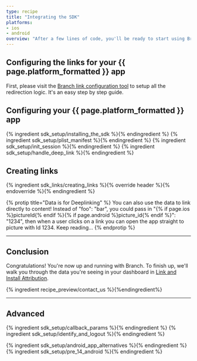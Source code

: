 ```yaml
---
type: recipe
title: "Integrating the SDK"
platforms:
- ios
- android
overview: "After a few lines of code, you'll be ready to start using Branch links for deep linking and tracking downloads"
---
```


## Configuring the links for your {{ page.platform_formatted }} app

First, please visit the [Branch link configuration tool](https://start.branch.io/) to setup all the redirection logic. It's an easy step by step guide.

<!--- /Configuring the Dashboard-->

## Configuring your {{ page.platform_formatted }} app
{% ingredient sdk_setup/installing_the_sdk %}{% endingredient %}
{% ingredient sdk_setup/plist_manifest %}{% endingredient %}
{% ingredient sdk_setup/init_session %}{% endingredient %}
{% ingredient sdk_setup/handle_deep_link %}{% endingredient %}
<!--- /Configuring the Client-->

## Creating links

{% ingredient sdk_links/creating_links %}{% override header %}{% endoverride %}{% endingredient %}

{% protip title="Data is for Deeplinking" %}
You can also use the data to link directly to content! Instead of "foo": "bar", you could pass in "{% if page.ios %}pictureId{% endif %}{% if page.android %}picture_id{% endif %}": "1234", then when a user clicks on a link you can open the app straight to picture with Id 1234. Keep reading...
{% endprotip %}

-----

## Conclusion

Congratulations! You're now up and running with Branch. To finish up, we'll walk you through the data you're seeing in your dashboard in [Link and Install Attribution](/recipes/measuring_installs/{{page.platform}}/).

{% ingredient recipe_preview/contact_us %}{%endingredient%}

-----

## Advanced

{% ingredient sdk_setup/callback_params %}{% endingredient %}
{% ingredient sdk_setup/identify_and_logout %}{% endingredient %}

{% ingredient sdk_setup/android_app_alternatives %}{% endingredient %}
{% ingredient sdk_setup/pre_14_android %}{% endingredient %}